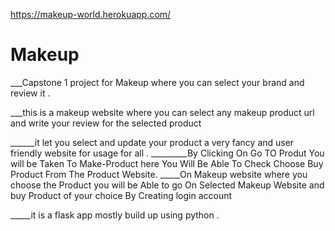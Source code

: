 https://makeup-world.herokuapp.com/

# Makeup


___Capstone 1 project for Makeup where you can select your brand and review it .

___this is a makeup website where you can select any makeup product url and  write your review for the selected product 

______it let you select and update your product a very fancy and user friendly website for usage for all .
_________By Clicking On Go TO Produt You will be Taken To Make-Product here You Will Be Able To Check Choose Buy Product From The Product Website.
_____On Makeup website where you choose the Product you will be Able to go On Selected Makeup Website and buy Product of your choice By Creating login account 

_____it is a flask app mostly build up using python .


